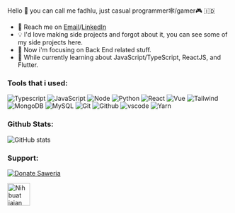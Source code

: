 Hello 👋 you can call me fadhlu, just casual programmer🕸️/gamer🎮 🇮🇩

- 🚀 Reach me on [Email](mailto:fadhlurahman.i@gmail.com)/[LinkedIn](https://www.linkedin.com/in/faadhlurahman/?lipi=urn%3Ali%3Apage%3Ad_flagship3_feed%3B6w%2Fl8P%2BQS0uu0i1o%2BtbVbA%3D%3D)
- 💡 I'd love making side projects and forgot about it, you can see some of my side projects here.
- 💭 Now i'm focusing on Back End related stuff.
- 🌱 While currently learning about JavaScript/TypeScript, ReactJS, and Flutter.

### Tools that i used:

![Typescript](https://img.shields.io/badge/TypeScript-007ACC?style=for-the-badge&logo=typescript&logoColor=white) ![JavaScript](https://img.shields.io/badge/JavaScript-F7DF1E?style=for-the-badge&logo=javascript&logoColor=black) ![Node](https://img.shields.io/badge/Node.js-43853D?style=for-the-badge&logo=node.js&logoColor=white) ![Python](https://img.shields.io/badge/Python-14354C?style=for-the-badge&logo=python&logoColor=white) ![React](https://img.shields.io/badge/React-20232A?style=for-the-badge&logo=react&logoColor=61DAFB) ![Vue](https://img.shields.io/badge/Vue.js-35495E?style=for-the-badge&logo=vue.js&logoColor=4FC08D) ![Tailwind](https://img.shields.io/badge/Tailwind_CSS-38B2AC?style=for-the-badge&logo=tailwind-css&logoColor=white)
![MongoDB](https://img.shields.io/badge/MongoDB-4EA94B?style=for-the-badge&logo=mongodb&logoColor=white) ![MySQL](https://img.shields.io/badge/MySQL-00000F?style=for-the-badge&logo=mysql&logoColor=white) ![Git](https://img.shields.io/badge/Git-orange?style=for-the-badge&logo=git&logoColor=white) ![Github](https://img.shields.io/badge/GitHub-100000?style=for-the-badge&logo=github&logoColor=white) ![vscode](https://img.shields.io/badge/vscode-AEE1E1?style=for-the-badge&logo=visual-studio-code&logoColor=black) ![Yarn](https://img.shields.io/badge/Yarn-99FEFF?style=for-the-badge&logo=yarn&logoColor=black)

### Github Stats:

![GitHub stats](https://github-readme-stats.vercel.app/api?username=dotslashf&show_icons=true)

### Support:

[![Donate Saweria](https://img.shields.io/badge/donate%20on-saweria-yellow?style=flat-square&logo=coffee)](https://saweria.co/dotslashf)

<a href="https://www.nihbuatjajan.com/dotslashf" target="_blank"><img src="https://d4xyvrfd64gfm.cloudfront.net/buttons/default-cta.png" alt="Nih buat jajan" style="height: 51px !important;" ></a>